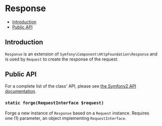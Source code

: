 # Response

- [Introduction](#introduction)
- [Public API](#public-api)

<a name="introduction"></a>
## Introduction

`Response` is an extension of `Symfony\Component\HttpFoundation\Response` and is used by `Request` to create the response of the request.

<a name="public-api"></a>
## Public API

For a complete list of the class' API, please see [the Symfony2 API documentation](http://api.symfony.com/2.3/Symfony/Component/HttpFoundation/Response.html).

### `static forge(RequestInterface $request)`

Forge a new instance of `Response` based on a `Request` instance. Requires one (1) parameter, an object implementing `RequestInterface`.
